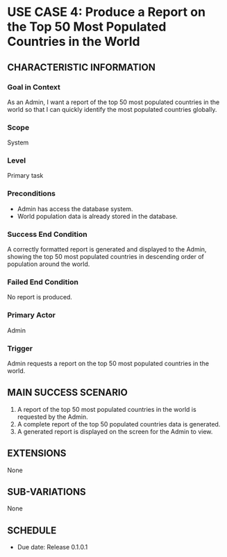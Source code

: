 # USE CASE 4: Produce a Report on the Top 50 Most Populated Countries in the World

## CHARACTERISTIC INFORMATION

### Goal in Context
As an Admin, I want a report of the top 50 most populated countries in the world so that I can quickly identify the most populated countries globally.

### Scope
System

### Level
Primary task

### Preconditions
* Admin has access the database system.
* World population data is already stored in the database.

### Success End Condition
A correctly formatted report is generated and displayed to the Admin, showing the top 50 most populated countries in descending order of population around the world.

### Failed End Condition
No report is produced.

### Primary Actor
Admin

### Trigger
Admin requests a report on the top 50 most populated countries in the world.

## MAIN SUCCESS SCENARIO
1. A report of the top 50 most populated countries in the world is requested by the Admin.
2. A complete report of the top 50 populated countries data is generated.
3. A generated report is displayed on the screen for the Admin to view.

## EXTENSIONS
None

## SUB-VARIATIONS
None

## SCHEDULE
* Due date: Release 0.1.0.1
